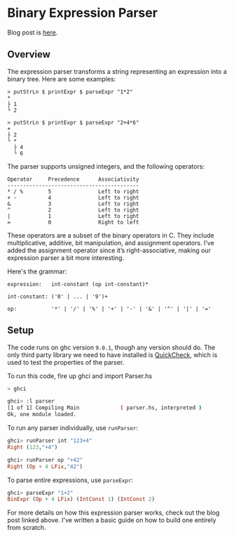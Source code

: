 # Binary Expression Parser

Blog post is [here](https://nickrj.me/2021/binary-expression-parsing-haskell.html).

## Overview

The expression parser transforms a string representing an expression into a binary tree. Here are some examples:

```
> putStrLn $ printExpr $ parseExpr "1*2"
*
├ 1
└ 2

> putStrLn $ printExpr $ parseExpr "2+4*6"
+
├ 2
└ *
  ├ 4
  └ 6
```

The parser supports unsigned integers, and the following operators:

```
Operator     Precedence      Associativity
------------------------------------------
* / %        5               Left to right
+ -          4               Left to right
&            3               Left to right
^            2               Left to right
|            1               Left to right
=            0               Right to left
```

These operators are a subset of the binary operators in C. They include multiplicative, additive, bit manipulation, and assignment operators. I’ve added the assignment operator since it’s right-associative, making our expression parser a bit more interesting.

Here's the grammar:

```
expression:   int-constant (op int-constant)*

int-constant: ('0' | ... | '9')+

op:           '*' | '/' | '%' | '+' | '-' | '&' | '^' | '|' | '='
```

## Setup

The code runs on ghc version `9.0.1`, though any version should do. The only third party library we need to have installed is [QuickCheck](https://hackage.haskell.org/package/QuickCheck), which is used to test the properties of the parser.

To run this code, fire up ghci and import Parser.hs

```bash
> ghci

ghci> :l parser
[1 of 1] Compiling Main             ( parser.hs, interpreted )
Ok, one module loaded.
```

To run any parser individually, use `runParser`:

```haskell
ghci> runParser int "123+4"
Right (123,"+4")

ghci> runParser op "+42"
Right (Op + 4 LFix,"42")
```

To parse entire expressions, use `parseExpr`:

```haskell
ghci> parseExpr "1+2"
BinExpr (Op + 4 LFix) (IntConst 1) (IntConst 2)
```

For more details on how this expression parser works, check out the blog post linked above. I've written a basic guide on how to build one entirely from scratch.
